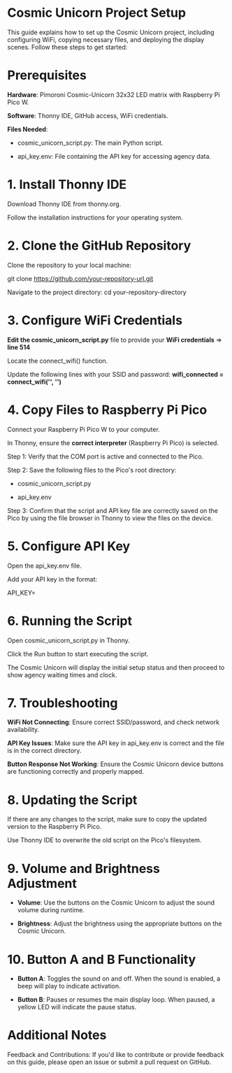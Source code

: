# Cosmic Unicorn Project Setup

This guide explains how to set up the Cosmic Unicorn project, including configuring WiFi, copying necessary files, and deploying the display scenes. Follow these steps to get started:

# Prerequisites

**Hardware**: Pimoroni Cosmic-Unicorn 32x32 LED matrix with Raspberry Pi Pico W.

**Software**: Thonny IDE, GitHub access, WiFi credentials.

**Files Needed**:

  - cosmic_unicorn_script.py: The main Python script.

  - api_key.env: File containing the API key for accessing agency data.

# 1. Install Thonny IDE

Download Thonny IDE from thonny.org.

Follow the installation instructions for your operating system.

# 2. Clone the GitHub Repository

Clone the repository to your local machine:

git clone https://github.com/your-repository-url.git

Navigate to the project directory: cd your-repository-directory

# 3. Configure WiFi Credentials

**Edit the cosmic_unicorn_script.py** file to provide your **WiFi credentials** => **line 514**

Locate the connect_wifi() function.

Update the following lines with your SSID and password: **wifi_connected = connect_wifi('<your-SSID>', '<your-password>')**

# 4. Copy Files to Raspberry Pi Pico

Connect your Raspberry Pi Pico W to your computer.

In Thonny, ensure the **correct interpreter** (Raspberry Pi Pico) is selected.

Step 1: Verify that the COM port is active and connected to the Pico.

Step 2: Save the following files to the Pico's root directory:

  - cosmic_unicorn_script.py

  - api_key.env

Step 3: Confirm that the script and API key file are correctly saved on the Pico by using the file browser in Thonny to view the files on the device.

# 5. Configure API Key

Open the api_key.env file.

Add your API key in the format:

API_KEY=<your-api-key>

# 6. Running the Script

Open cosmic_unicorn_script.py in Thonny.

Click the Run button to start executing the script.

The Cosmic Unicorn will display the initial setup status and then proceed to show agency waiting times and clock.

# 7. Troubleshooting

**WiFi Not Connecting**: Ensure correct SSID/password, and check network availability.

**API Key Issues**: Make sure the API key in api_key.env is correct and the file is in the correct directory.

**Button Response Not Working**: Ensure the Cosmic Unicorn device buttons are functioning correctly and properly mapped.

# 8. Updating the Script

If there are any changes to the script, make sure to copy the updated version to the Raspberry Pi Pico.

Use Thonny IDE to overwrite the old script on the Pico's filesystem.

# 9. Volume and Brightness Adjustment

  - **Volume**: Use the buttons on the Cosmic Unicorn to adjust the sound volume during runtime.

  - **Brightness**: Adjust the brightness using the appropriate buttons on the Cosmic Unicorn.

# 10. Button A and B Functionality

  - **Button A**: Toggles the sound on and off. When the sound is enabled, a beep will play to indicate activation.

  - **Button B**: Pauses or resumes the main display loop. When paused, a yellow LED will indicate the pause status.

# Additional Notes

Feedback and Contributions: If you'd like to contribute or provide feedback on this guide, please open an issue or submit a pull request on GitHub.
